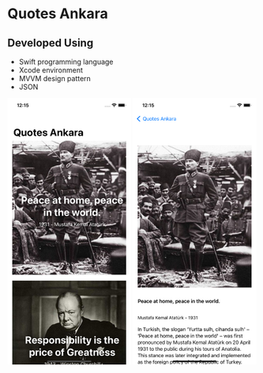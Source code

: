 <h1>Quotes Ankara</h1>
<div>
  <h2>Developed Using</h2>
  <ul>
    <li>Swift programming language</li>
    <li>Xcode environment</li>
    <li>MVVM design pattern</li>
    <li>JSON</li>
  </ul>
</div>
<img src= "Screenshots/Screenshot-1.png" width="250px">
<img src= "Screenshots/Screenshot-2.png" width="250px">
